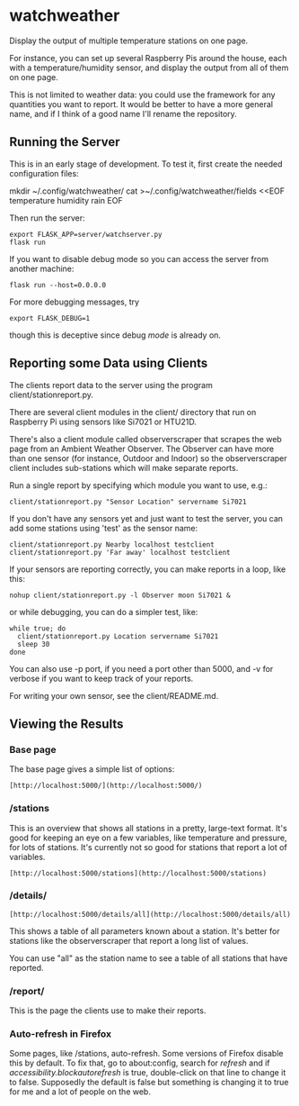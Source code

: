 # watchweather

Display the output of multiple temperature stations on one page.

For instance, you can set up several Raspberry Pis around the house,
each with a temperature/humidity sensor, and display the output from
all of them on one page.

This is not limited to weather data: you could use the framework for
any quantities you want to report. It would be better to have a
more general name, and if I think of a good name I'll rename the
repository.

## Running the Server

This is in an early stage of development. To test it, first create the
needed configuration files:

mkdir ~/.config/watchweather/
cat >~/.config/watchweather/fields <<EOF
temperature
humidity
rain
EOF

Then run the server:

```
export FLASK_APP=server/watchserver.py
flask run
```

If you want to disable debug mode so you can access the server
from another machine:
```
flask run --host=0.0.0.0
```

For more debugging messages, try
```
export FLASK_DEBUG=1
```
though this is deceptive since debug *mode* is already on.

## Reporting some Data using Clients

The clients report data to the server using the program
client/stationreport.py.

There are several client modules in the client/ directory
that run on Raspberry Pi using sensors like Si7021 or HTU21D.

There's also a client module called observerscraper that scrapes the web page
from an Ambient Weather Observer. The Observer can have more than one
sensor (for instance, Outdoor and Indoor) so the observerscraper client
includes sub-stations which will make separate reports.

Run a single report by specifying which module you want to use, e.g.:
```
client/stationreport.py "Sensor Location" servername Si7021
```

If you don't have any sensors yet and just want to test the server,
you can add some stations using 'test' as the sensor name:
```
client/stationreport.py Nearby localhost testclient
client/stationreport.py 'Far away' localhost testclient
```

If your sensors are reporting correctly, you can make reports in a loop,
like this:

```
nohup client/stationreport.py -l Observer moon Si7021 &
```

or while debugging, you can do a simpler test, like:

```
while true; do
  client/stationreport.py Location servername Si7021
  sleep 30
done
```

You can also use -p port, if you need a port other than 5000,
and -v for verbose if you want to keep track of your reports.

For writing your own sensor, see the client/README.md.

## Viewing the Results

### Base page

The base page gives a simple list of options:

```
[http://localhost:5000/](http://localhost:5000/)
```


### /stations

This is an overview that shows all stations in a pretty, large-text
format. It's good for keeping an eye on a few variables, like
temperature and pressure, for lots of stations. It's currently
not so good for stations that report a lot of variables.

```
[http://localhost:5000/stations](http://localhost:5000/stations)
```

### /details/<stationname>

```
[http://localhost:5000/details/all](http://localhost:5000/details/all)
```

This shows a table of all parameters known about a station.
It's better for stations like the observerscraper that report
a long list of values.

You can use "all" as the station name to see a table of all
stations that have reported.

### /report/<stationname>

This is the page the clients use to make their reports.

### Auto-refresh in Firefox

Some pages, like /stations, auto-refresh.
Some versions of Firefox disable this by default.
To fix that, go to about:config, search for *refresh* and if
*accessibility.blockautorefresh* is true, double-click on that line to
change it to false. Supposedly the default is false but something is
changing it to true for me and a lot of people on the web.


